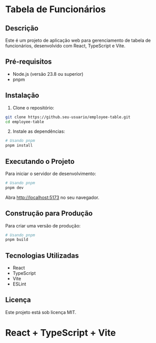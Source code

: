 # Tabela de Funcionários

## Descrição
Este é um projeto de aplicação web para gerenciamento de tabela de funcionários, desenvolvido com React, TypeScript e Vite.

## Pré-requisitos
- Node.js (versão 23.8 ou superior)
- pnpm

## Instalação

1. Clone o repositório:
```bash
git clone https://github.seu-usuario/employee-table.git
cd employee-table
```

2. Instale as dependências:
```bash
# Usando pnpm
pnpm install
```

## Executando o Projeto

Para iniciar o servidor de desenvolvimento:
```bash
# Usando pnpm
pnpm dev
```

Abra [http://localhost:5173](http://localhost:5173) no seu navegador.

## Construção para Produção

Para criar uma versão de produção:
```bash
# Usando pnpm
pnpm build
```

## Tecnologias Utilizadas
- React
- TypeScript
- Vite
- ESLint

## Licença
Este projeto está sob licença MIT.

# React + TypeScript + Vite
